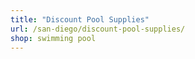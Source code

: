 ```yaml
---
title: "Discount Pool Supplies"
url: /san-diego/discount-pool-supplies/
shop: swimming pool
---
```

